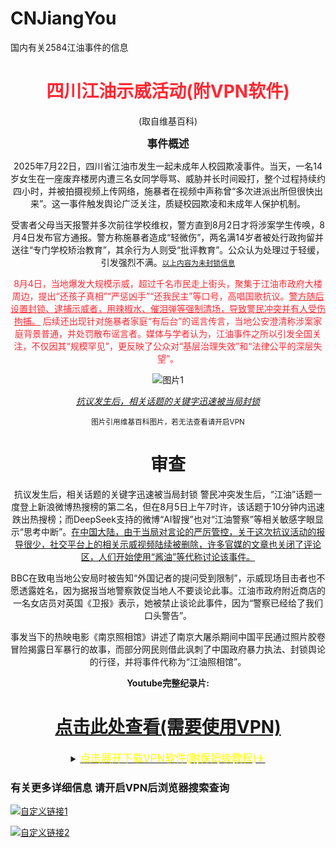 # CNJiangYou
国内有关2584江油事件的信息

<div align="center">

# <span style="color:rgb(255,40,50)">四川江油示威活动(附VPN软件)</span>
(取自维基百科)<p>
<big>**事件概述**</big>
<p>
2025年7月22日，四川省江油市发生一起未成年人校园欺凌事件。当天，一名14岁女生在一座废弃楼房内遭三名女同学辱骂、威胁并长时间殴打，整个过程持续约四小时，并被拍摄视频上传网络，施暴者在视频中声称曾“多次进派出所但很快出来”。这一事件触发舆论广泛关注，质疑校园欺凌和未成年人保护机制。
<p>
受害者父母当天报警并多次前往学校维权，警方直到8月2日才将涉案学生传唤，8月4日发布官方通报。警方称施暴者造成“轻微伤”，两名满14岁者被处行政拘留并送往“专门学校矫治教育”，其余行为人则受“批评教育”。公众认为处理过于轻缓，引发强烈不满。<small><u>以上内容为未封锁信息</u></small>
<p><span style="color:rgb(255,40,50)">
8月4日，当地爆发大规模示威，超过千名市民走上街头，聚集于江油市政府大楼周边，提出“还孩子真相”“严惩凶手”“还我民主”等口号，高唱国歌抗议。<u>警方随后设置封锁、逮捕示威者，用辣椒水、催泪弹等强制清场，导致警民冲突并有人受伤拘捕。</u>
后续还出现针对施暴者家庭“有后台”的谣言传言，当地公安澄清称涉案家庭背景普通，并处罚散布谣言者。媒体与学者认为，江油事件之所以引发全国关注，不仅因其“规模罕见”，更反映了公众对“基层治理失效”和“法律公平的深层失望”。
</span>

![图片1](https://upload.wikimedia.org/wikipedia/commons/8/80/Weibo_screenshot_%282025-08-05%29.png)
<p>

*<u>抗议发生后，相关话题的关键字迅速被当局封锁</u>*<p>
<small>图片引用维基百科图片，若无法查看请开启VPN</small>

# 审查

抗议发生后，相关话题的关键字迅速被当局封锁
警民冲突发生后，“江油”话题一度登上新浪微博热搜榜的第二名，但在8月5日上午7时许，该话题于10分钟内迅速跌出热搜榜；而DeepSeek支持的微博“AI智搜”也对“江油警察”等相关敏感字眼显示“思考中断”。<u>在中国大陆，由于当局对言论的严厉管控，关于这次抗议活动的报导很少，社交平台上的相关示威视频陆续被删除，许多官媒的文章也关闭了评论区，人们开始使用“酱油”等代称讨论该事件。</u>

BBC在致电当地公安局时被告知“外国记者的提问受到限制”，示威现场目击者也不愿透露姓名，因为据报当地警察敦促当地人不要谈论此事。江油市政府附近商店的一名女店员对英国《卫报》表示，她被禁止谈论此事件，因为“警察已经给了我们口头警告”。

事发当下的热映电影《南京照相馆》讲述了南京大屠杀期间中国平民通过照片胶卷冒险揭露日军暴行的故事，而部分网民则借此讽刺了中国政府暴力执法、封锁舆论的行径，并将事件代称为“江油照相馆”。

**Youtube完整纪录片:**
# [**点击此处查看(需要使用VPN)**](https://www.youtube.com/watch?v=7qjZ89NSwYs&t=27s)
<p>
<details>
<summary><big><u><span style="color:yellow">点击展开下载VPN软件(附保姆级教程)✈</span></u></big></summary>

<span style="color:yellow">**可用临时vpn软件**</span>
<p>

<span style="color:red">**!!!点击下载软件链接后第一次可能无法连接，请刷新网页再次链接!!!**</span>


[<u><big>*点击直接下载VPN软件*</big></u>](https://www.lvcha.in/download/lvcha_263_abilvcha.apk)

<u>使用教程:下载软件后安装打开，**同意所有请求的权限**，选择下方"主页"，找到上方"VPN未连接"字样，点击右侧"点击开启"按钮，出现"VPN"已连接后，找到下方地区<p>例如:</u>


<div style="display:flex; align-items:center; border:1px solid #ddd; padding:8px; border-radius:8px; width:320px; background-color:#f9f9f9;">
  <img src="https://www.emojiall.com/images/60/twitter/1f1fa-1f1f8.png" alt="美国" width="60" style="margin-right:10px;">
  <div style="display:flex; flex-direction:column; justify-content:space-between; height:60px; flex:1;">
    <div style="font-size:18px; font-weight:bold; color:#1E90FF;">美国</div>
    <div style="font-size:14px; color:gray;">
      当前为：<span style="color:green;">安全模式</span> - 手动选择
    </div>
  </div>
</div>
<u>点击这个控件会出现如下页面：</u>
<p>

<!-- 顶部模式切换 -->
<div style="background-color:#E6F0FF; padding:16px; border-radius:12px; max-width:400px; font-family:sans-serif;">
  <!-- 模式按钮 -->
  <div style="display:flex; gap:10px; justify-content:center; margin-bottom:12px;">
    <div style="flex:1; background-color:#1E90FF; color:white; border-radius:10px; text-align:center; padding:10px;">
      <div style="font-size:14px;">安全模式</div>
      <div style="font-size:12px;">全局代理</div>
    </div>
    <div style="flex:1; background-color:#ccc; color:#555; border-radius:10px; text-align:center; padding:10px;">
      <div style="font-size:14px;">游戏模式</div>
      <div style="font-size:12px;">分应用代理</div>
    </div>
    <div style="flex:1; background-color:#ccc; color:#555; border-radius:10px; text-align:center; padding:10px;">
      <div style="font-size:14px;">极速模式</div>
      <div style="font-size:12px;">仅加速海外</div>
    </div>
  </div>
  <!-- 连通性测试 -->
  <div style="background-color:white; border-radius:8px; padding:8px; font-size:14px; margin-bottom:8px;">
    🌐 连通性测试
  </div>
  <!-- 免费会员节点 -->
  <div style="background-color:white; border-radius:8px; padding:8px;">
    <div style="font-size:14px; font-weight:bold; margin-bottom:8px;">免费会员节点</div>
    <!-- 节点列表 -->
    <div style="display:flex; align-items:center; padding:6px 0; border-bottom:1px solid #eee;">
      <div style="flex:1;">
        自动匹配当前最快网络<br>
        <span style="font-size:12px; color:gray;">当前自动匹配最快地区为：美国</span>
      </div>
    </div>
    <div style="display:flex; align-items:center; padding:6px 0; border-bottom:1px solid #eee;">
      <img src="https://www.emojiall.com/images/60/twitter/1f1fa-1f1f8.png" width="24" style="margin-right:8px;">
      <div style="flex:1;">美国</div>
      <span style="color:red; font-size:12px;">150毫秒</span>
    </div>
    <div style="display:flex; align-items:center; padding:6px 0; border-bottom:1px solid #eee;">
      <img src="https://www.emojiall.com/images/60/twitter/1f1ed-1f1f0.png" width="24" style="margin-right:8px;">
      <div style="flex:1;">中国香港</div>
      <span style="color:green; font-size:12px;">100毫秒</span>
    </div>
    <div style="display:flex; align-items:center; padding:6px 0; border-bottom:1px solid #eee;">
      <img src="https://www.emojiall.com/images/60/twitter/1f1f9-1f1fc.png" width="24" style="margin-right:8px;">
      <div style="flex:1;">中国台湾</div>
      <span style="color:green; font-size:12px;">120 毫秒</span>
    </div>
    <div style="display:flex; align-items:center; padding:6px 0; border-bottom:1px solid #eee;">
      <img src="https://www.emojiall.com/images/60/twitter/1f1ef-1f1f5.png" width="24" style="margin-right:8px;">
      <div style="flex:1;">日本</div>
      <span style="color:green; font-size:12px;">125 毫秒</span>
    </div>
    <div style="display:flex; align-items:center; padding:6px 0;">
      <img src="https://www.emojiall.com/images/60/twitter/1f1f0-1f1f7.png" width="24" style="margin-right:8px;">
      <div style="flex:1;">韩国</div>
      <span style="color:green; font-size:12px;">120 毫秒</span>
    </div>
  </div>
</div>

<u>点击"连通性测试"后，选择延迟最低(即毫秒前的数字最小的一个选项)后退出软件(**不能杀后台不能杀后台不能杀后台**)即已接入国际互联网，可访问[Youtube](https://www.youtube.com/),[推特](https://x.com/),[谷歌](https://www.google.com.hk/)等国际网站</u>
</details>
</div>

### 有关更多详细信息 请开启VPN后浏览器搜索查询

[![自定义链接1](https://img.shields.io/badge/查看更多有关信息-维基百科-00c4ff?style=for-the-badge&logo=rocket)](https://zh.wikipedia.org/wiki/%E4%B8%AD%E5%8D%8E%E4%BA%BA%E6%B0%91%E5%85%B1%E5%92%8C%E5%9B%BD%E6%B0%91%E4%B8%BB%E8%BF%90%E5%8A%A8?utm_source=chatgpt.com)

[![自定义链接2](https://img.shields.io/badge/相似事件-八九民运--维基百科-00c4ff?style=for-the-badge&logo=rocket)](https://zh.wikipedia.org/wiki/%E5%85%AD%E5%9B%9B%E4%BA%8B%E4%BB%B6)

</div>
